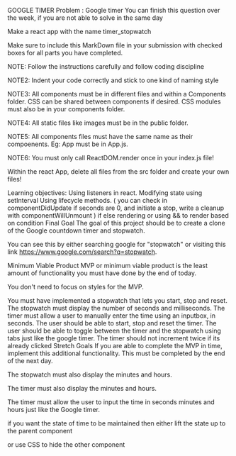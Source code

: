 GOOGLE TIMER
Problem : Google timer
You can finish this question over the week, if you are not able to solve in the same day

Make a react app with the name timer_stopwatch

Make sure to include this MarkDown file in your submission with checked boxes for all parts you have completed.

NOTE: Follow the instructions carefully and follow coding discipline

NOTE2: Indent your code correctly and stick to one kind of naming style

NOTE3: All components must be in different files and within a Components folder. CSS can be shared between components if desired. CSS modules must also be in your components folder.

NOTE4: All static files like images must be in the public folder.

NOTE5: All components files must have the same name as their compoenents. Eg: App must be in App.js.

NOTE6: You must only call ReactDOM.render once in your index.js file!

Within the react App, delete all files from the src folder and create your own files!

Learning objectives:
Using listeners in react.
Modifying state using setInterval
Using lifecycle methods. ( you can check in componentDidUpdate if seconds are 0, and initiate a stop, write a cleanup with componentWillUnmount )
if else rendering or using && to render based on condition
Final Goal
The goal of this project should be to create a clone of the Google countdown timer and stopwatch.

You can see this by either searching google for "stopwatch" or visiting this link https://www.google.com/search?q=stopwatch.

Minimum Viable Product
MVP or minimum viable product is the least amount of functionality you must have done by the end of today.

You don't need to focus on styles for the MVP.

 You must have implemented a stopwatch that lets you start, stop and reset.
 The stopwatch must display the number of seconds and milliseconds.
 The timer must allow a user to manually enter the time using an inputbox, in seconds.
 The user should be able to start, stop and reset the timer.
 The user should be able to toggle between the timer and the stopwatch using tabs just like the google timer.
 The timer should not increment twice if its already clicked
Stretch Goals
If you are able to complete the MVP in time, implement this additional functionality. This must be completed by the end of the next day.

 The stopwatch must also display the minutes and hours.

 The timer must also display the minutes and hours.

 The timer must allow the user to input the time in seconds minutes and hours just like the Google timer.

if you want the state of time to be maintained then either lift the state up to the parent component

or use CSS to hide the other component